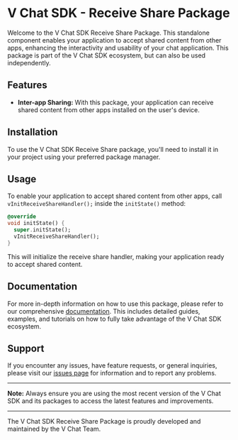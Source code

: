 # V Chat SDK - Receive Share Package

Welcome to the V Chat SDK Receive Share Package. This standalone component enables your application to accept shared content from other apps, enhancing the interactivity and usability of your chat application. This package is part of the V Chat SDK ecosystem, but can also be used independently.

## Features

- **Inter-app Sharing:** With this package, your application can receive shared content from other apps installed on the user's device.

## Installation

To use the V Chat SDK Receive Share package, you'll need to install it in your project using your preferred package manager.

## Usage

To enable your application to accept shared content from other apps, call `vInitReceiveShareHandler();` inside the `initState()` method:

```dart
@override
void initState() {
  super.initState();
  vInitReceiveShareHandler();
}
```

This will initialize the receive share handler, making your application ready to accept shared content.

## Documentation

For more in-depth information on how to use this package, please refer to our comprehensive [documentation](https://v-chat-sdk.github.io/vchat-v2-docs/docs/intro/). This includes detailed guides, examples, and tutorials on how to fully take advantage of the V Chat SDK ecosystem.

## Support

If you encounter any issues, have feature requests, or general inquiries, please visit our [issues page](https://github.com/hatemragab/v_chat_sdk/issues) for information and to report any problems.

---

**Note:** Always ensure you are using the most recent version of the V Chat SDK and its packages to access the latest features and improvements.

---

The V Chat SDK Receive Share Package is proudly developed and maintained by the V Chat Team.